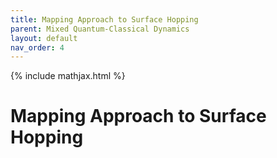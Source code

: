 ```yaml
---
title: Mapping Approach to Surface Hopping
parent: Mixed Quantum-Classical Dynamics
layout: default
nav_order: 4
---
```

{% include mathjax.html %}

# Mapping Approach to Surface Hopping<!--\label{sec:mapping_approach}-->
